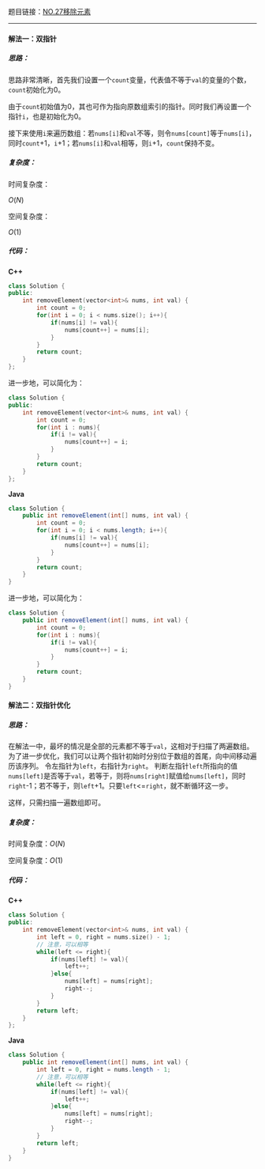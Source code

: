 题目链接：[NO.27移除元素](https://leetcode.cn/problems/remove-element/description/?envType=study-plan-v2&envId=top-interview-150)

---

#### 解法一：双指针

##### 思路：

思路非常清晰，首先我们设置一个`count`变量，代表值不等于`val`的变量的个数，`count`初始化为0。

由于`count`初始值为0，其也可作为指向原数组索引的指针。同时我们再设置一个指针`i`，也是初始化为0。

接下来使用`i`来遍历数组：若`nums[i]`和`val`不等，则令`nums[count]`等于`nums[i]`，同时`count`+1，`i`+1；若`nums[i]`和`val`相等，则`i`+1，`count`保持不变。

##### 复杂度：

时间复杂度：

$O(N)$​

空间复杂度：

$O(1)$

##### 代码：

**C++**

```cpp
class Solution {
public:
    int removeElement(vector<int>& nums, int val) {
        int count = 0;
        for(int i = 0; i < nums.size(); i++){
            if(nums[i] != val){
                nums[count++] = nums[i];
            }
        }
        return count;
    }
};
```

进一步地，可以简化为：

```cpp
class Solution {
public:
    int removeElement(vector<int>& nums, int val) {
        int count = 0;
        for(int i : nums){
            if(i != val){
                nums[count++] = i;
            }
        }
        return count;
    }
};
```

**Java**

```java
class Solution {
    public int removeElement(int[] nums, int val) {
        int count = 0;
        for(int i = 0; i < nums.length; i++){
            if(nums[i] != val){
                nums[count++] = nums[i];
            }
        }
        return count;
    }
}
```

进一步地，可以简化为：

```java
class Solution {
    public int removeElement(int[] nums, int val) {
        int count = 0;
        for(int i : nums){
            if(i != val){
                nums[count++] = i;
            }
        }
        return count;
    }
}
```

#### 解法二：双指针优化

##### 思路：

在解法一中，最坏的情况是全部的元素都不等于`val`，这相对于扫描了两遍数组。
为了进一步优化，我们可以让两个指针初始时分别位于数组的首尾，向中间移动遍历该序列。
令左指针为`left`，右指针为`right`。
判断左指针`left`所指向的值`nums[left]`是否等于`val`，若等于，则将`nums[right]`赋值给`nums[left]`，同时`right`-1；若不等于，则`left`+1。只要`left`<=`right`，就不断循环这一步。

这样，只需扫描一遍数组即可。

##### 复杂度：

时间复杂度：$O(N)$

空间复杂度：$O(1)$

##### 代码：

**C++**

```cpp
class Solution {
public:
    int removeElement(vector<int>& nums, int val) {
        int left = 0, right = nums.size() - 1;
        // 注意，可以相等
        while(left <= right){
            if(nums[left] != val){
                left++;
            }else{
                nums[left] = nums[right];
                right--;
            }
        }
        return left;
    }
};
```

**Java**

```java
class Solution {
    public int removeElement(int[] nums, int val) {
        int left = 0, right = nums.length - 1;
        // 注意，可以相等
        while(left <= right){
            if(nums[left] != val){
                left++;
            }else{
                nums[left] = nums[right];
                right--;
            }
        }
        return left;
    }
}
```

